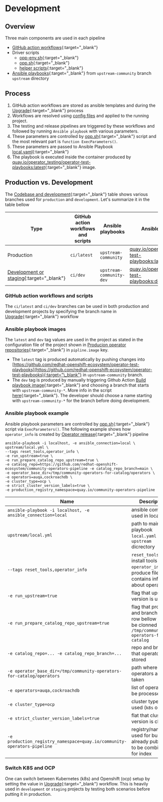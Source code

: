# Development

## Overview

Three main components are used in each pipeline

- [GitHub action workflows](https://github.com/redhat-openshift-ecosystem/community-operators-pipeline/tree/ci/latest/ci/templates/workflow){:target="\_blank"}
- Driver scripts
    - [opp-env.sh](https://github.com/redhat-openshift-ecosystem/community-operators-pipeline/blob/ci/latest/ci/scripts/opp-env.sh){:target="\_blank"}
    - [opp.sh](https://github.com/redhat-openshift-ecosystem/community-operators-pipeline/blob/ci/latest/ci/scripts/opp.sh){:target="\_blank"}
    - [helper scripts](https://github.com/redhat-openshift-ecosystem/community-operators-pipeline/blob/ci/latest/ci/scripts/){:target="\_blank"}
- [Ansible playbooks](https://github.com/redhat-openshift-ecosystem/operator-test-playbooks/tree/upstream-community/upstream){:target="\_blank"} from `upstream-community` branch `upstream` directory

## Process

1. GitHub action workflows are stored as ansible templates and during the [Upgrade](/project/maintain/#github-action-ci-upgrade){:target="\_blank"} process
2. Workflows are resolved using [config files](/framework/overview/#producion-operator-repositories) and applied to the running project.
3. The testing and release pipelines are triggered by these workflows and followed by running `Ansible playbook` with various parameters.
4. These parameters are controlled by [opp.sh](https://github.com/redhat-openshift-ecosystem/community-operators-pipeline/blob/ci/latest/ci/scripts/opp.sh){:target="\_blank"} script
   and the most relevant part is `function ExecParameters()`.
5. These parameters are passed to Ansible Playbook [local.yaml](https://github.com/redhat-openshift-ecosystem/operator-test-playbooks/blob/upstream-community/upstream/local.yml){:target="\_blank"}
6. The playbook is executed inside the container produced by [quay.io/operator_testing/operator-test-playbooks:latest](https://quay.io/repository/operator_testing/operator-test-playbooks){:target="\_blank"} image.

## Production vs. Development

The [Codebase and development](/framework/overview/#codebase-and-development){:target="\_blank"} table shows various branches used for `production` and `development`. Let's summarize it in the table bellow

| Type                                                                                                                    | GitHub action workflows and scripts | Ansible playbooks        | Ansible playbook image                                                                                                                            |
| ----------------------------------------------------------------------------------------------------------------------- | ----------------------------------- | ------------------------ | ------------------------------------------------------------------------------------------------------------------------------------------------- |
| Production                                                                                                              | `ci/latest`                         | `upstream-community`     | [quay.io/operator_testing/operator-test-playbooks:latest](https://quay.io/repository/operator_testing/operator-test-playbooks){:target="\_blank"} |
| [Development or staging](https://github.com/redhat-openshift-ecosystem/community-operators-pipeline){:target="\_blank"} | `ci/dev`                            | `upstream-community-dev` | [quay.io/operator_testing/operator-test-playbooks:dev](https://quay.io/repository/operator_testing/operator-test-playbooks){:target="\_blank"}    |


### GitHub action workflows and scripts

The `ci/latest` and `ci/dev` branches can be used in both production and development projects by specifying the branch name in [Upgrade](/project/maintain/#github-action-ci-upgrade){:target="\_blank"} workflow

### Ansible playbook images

The `latest` and `dev` tag values are used in the project as stated in the configuration file of the project shown in [Producion operator repositories](/framework/overview/#producion-operator-repositories){:target="\_blank"} in `pipline.image` key.

- The `latest` tag is produced automatically by pushing changes into [https://github.com/redhat-openshift-ecosystem/operator-test-playbooks](https://github.com/redhat-openshift-ecosystem/operator-test-playbooks){:target="\_blank"} in `upstream-community` branch.
- The `dev` tag is produced by manually triggering Github Action [Build playbook image](https://github.com/redhat-openshift-ecosystem/operator-test-playbooks/actions/workflows/playbook_image.yml){:target="\_blank"} and choosing a branch that starts with `upstream-community-*`. More info in the script [here](https://github.com/redhat-openshift-ecosystem/operator-test-playbooks/blob/upstream-community/upstream/playbook_version.sh){:target="\_blank"}. The developer should choose a name starting with `upstream-community-*` for the branch before doing development.

### Ansible playbook example

Ansible playbook parameters are controlled by [opp.sh](https://github.com/redhat-openshift-ecosystem/community-operators-pipeline/blob/ci/latest/ci/scripts/opp.sh){:target="\_blank"} script via `ExecParameters()`. The following example shows how `operator_info` is created by [Operator release](https://github.com/redhat-openshift-ecosystem/community-operators-pipeline/blob/main/.github/workflows/operator_release.yaml#L230){:target="\_blank"} pipeline

```
ansible-playbook -i localhost, -e ansible_connection=local \
upstream/local.yml \
--tags reset_tools,operator_info \
-e run_upstream=true \
-e run_prepare_catalog_repo_upstream=true \
-e catalog_repo=https://github.com/redhat-openshift-ecosystem/community-operators-pipeline -e catalog_repo_branch=main \
-e operator_base_dir=/tmp/community-operators-for-catalog/operators \
-e operators=auqa,cockroachdb \
-e cluster_type=ocp \
-e strict_cluster_version_labels=true \
-e production_registry_namespace=quay.io/community-operators-pipeline 
```

|Name| Description |
|----|----|
|`ansible-playbook -i localhost, -e ansible_connection=local` | ansible command used in local run |
|`upstream/local.yml` | path to main playbook `local.yaml` in `upstream` dicrectory|
|`--tags reset_tools,operator_info` | `reset_tools` tag to install tools and `operator_info` to produce file contains info about operators|
|`-e run_upstream=true` | flag that upstream version is used |
|`-e run_prepare_catalog_repo_upstream=true` | flag that project and branch (see row bellow ) will be clonned to `/tmp/community-operators-for-catalog` |
|`-e catalog_repo=... -e catalog_repo_branch=...` | repo and branch that operators are stored|
|`-e operator_base_dir=/tmp/community-operators-for-catalog/operators` | path where operators are taken|
|`-e operators=auqa,cockroachdb` | list of operators to be processed|
|`-e cluster_type=ocp` | cluster type to be used (`k8s` or `ocp`)|
|`-e strict_cluster_version_labels=true` | flat that cluster version is checked |
|`-e production_registry_namespace=quay.io/community-operators-pipeline` | registry/namepace used for bundles already published to be combined for index |

### Switch K8S and OCP

One can switch between Kubernetes (k8s) and Openshift (ocp) setup by setting the value in [Upgrade](/project/maintain/#github-action-ci-upgrade){:target="\_blank"} workflow. This is heavily used in `development` or `staging` projects by testing both scenarios before putting it in production. 
